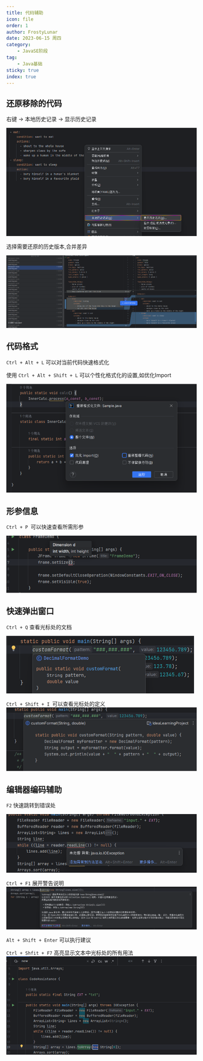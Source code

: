 ```yaml
---
title: 代码辅助
icon: file
order: 1
author: FrostyLunar
date: 2023-06-15 周四
category:
	- JavaSE阶段
tag:
	- Java基础
sticky: true
index: true
---
```



## 还原移除的代码

右键 -> 本地历史记录 -> 显示历史记录

![](./assets/image-20230421135102881.png)

选择需要还原的历史版本,合并差异

![](./assets/image-20230421135136259.png)

## 代码格式

`Ctrl + Alt + L` 可以对当前代码快速格式化

使用 `Ctrl + Alt + Shift + L` 可以个性化格式化的设置,如优化Import

![](./assets/image-20230421135336665.png)

## 形参信息

`Ctrl + P `可以快速查看所需形参

![](./assets/image-20230421135505443.png)

## 快速弹出窗口

`Ctrl + Q`  查看光标处的文档

![](./assets/image-20230421135554015.png)

`Ctrl + Shift + I `可以查看光标处的定义
![](./assets/image-20230421135628313.png)

## 编辑器编码辅助

`F2` 快速跳转到错误处

![](./assets/image-20230421135713875.png)

`Ctrl + F1` 展开警告说明
![](./assets/image-20230421135749728.png)

`Alt + Shift + Enter` 可以执行建议

`Ctrl + Shfit + F7` 高亮显示文本中光标处的所有用法
![](./assets/image-20230421140107920.png)

